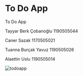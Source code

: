 # To Do App
 To Do App
 
 
Tayyar Berk Çobanoğlu 1190505044

Caner Sazak 1170505021

Tuanna Burçak Yavuz 1190505026

Alaettin Uslu 1190505014




![todoapp](https://user-images.githubusercontent.com/59046749/169700059-77bb04ba-4ab0-479d-b8d9-67a554995113.gif)
